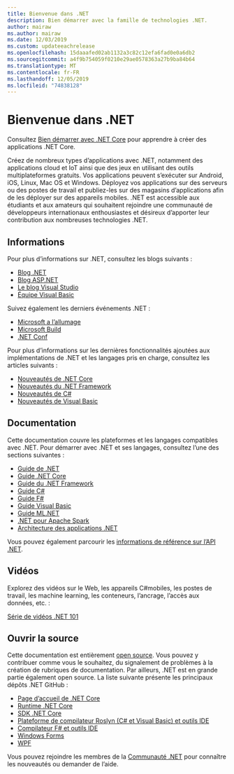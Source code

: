 ```yaml
---
title: Bienvenue dans .NET
description: Bien démarrer avec la famille de technologies .NET.
author: mairaw
ms.author: mairaw
ms.date: 12/03/2019
ms.custom: updateeachrelease
ms.openlocfilehash: 15daaafed02ab1132a3c82c12efa6fad0e0a6db2
ms.sourcegitcommit: a4f9b754059f0210e29ae0578363a27b9ba84b64
ms.translationtype: MT
ms.contentlocale: fr-FR
ms.lasthandoff: 12/05/2019
ms.locfileid: "74838128"
---
```

# <a name="welcome-to-net"></a>Bienvenue dans .NET

Consultez [Bien démarrer avec .NET Core](core/get-started.md) pour apprendre à créer des applications .NET Core.

Créez de nombreux types d’applications avec .NET, notamment des applications cloud et IoT ainsi que des jeux en utilisant des outils multiplateformes gratuits. Vos applications peuvent s’exécuter sur Android, iOS, Linux, Mac OS et Windows. Déployez vos applications sur des serveurs ou des postes de travail et publiez-les sur des magasins d’applications afin de les déployer sur des appareils mobiles. .NET est accessible aux étudiants et aux amateurs qui souhaitent rejoindre une communauté de développeurs internationaux enthousiastes et désireux d’apporter leur contribution aux nombreuses technologies .NET.

## <a name="news"></a>Informations

Pour plus d’informations sur .NET, consultez les blogs suivants :

- [Blog .NET](https://devblogs.microsoft.com/dotnet/)
- [Blog ASP.NET](https://devblogs.microsoft.com/aspnet/)
- [Le blog Visual Studio](https://devblogs.microsoft.com/visualstudio/)
- [Équipe Visual Basic](https://devblogs.microsoft.com/vbteam/)

Suivez également les derniers événements .NET :

- [Microsoft a l’allumage](https://www.microsoft.com/ignite)
- [Microsoft Build](https://www.microsoft.com/build)
- [.NET Conf](https://www.dotnetconf.net/)

Pour plus d’informations sur les dernières fonctionnalités ajoutées aux implémentations de .NET et les langages pris en charge, consultez les articles suivants :

- [Nouveautés de .NET Core](core/whats-new/index.md)
- [Nouveautés du .NET Framework](framework/whats-new/index.md)
- [Nouveautés de C#](csharp/whats-new/index.md)
- [Nouveautés de Visual Basic](visual-basic/getting-started/whats-new.md)

## <a name="documentation"></a>Documentation

Cette documentation couvre les plateformes et les langages compatibles avec .NET. Pour démarrer avec .NET et ses langages, consultez l’une des sections suivantes :

- [Guide de .NET](standard/index.md)
- [Guide .NET Core](core/index.md)
- [Guide du .NET Framework](framework/index.md)
- [Guide C#](csharp/index.yml)
- [Guide F#](fsharp/index.yml)
- [Guide Visual Basic](visual-basic/index.yml)
- [Guide ML.NET](machine-learning/index.yml)
- [.NET pour Apache Spark](spark/index.yml)
- [Architecture des applications .NET](architecture/index.yml)

Vous pouvez également parcourir les [informations de référence sur l’API .NET](/dotnet/api).

## <a name="videos"></a>Vidéos

Explorez des vidéos sur le Web, les appareils C#mobiles, les postes de travail, les machine learning, les conteneurs, l’ancrage, l’accès aux données, etc. :

[Série de vidéos .NET 101](https://dotnet.microsoft.com/learn/videos)

## <a name="open-source"></a>Ouvrir la source

Cette documentation est entièrement [open source](https://github.com/dotnet/docs). Vous pouvez y contribuer comme vous le souhaitez, du signalement de problèmes à la création de rubriques de documentation. Par ailleurs, .NET est en grande partie également open source. La liste suivante présente les principaux dépôts .NET GitHub :

- [Page d’accueil de .NET Core](https://github.com/dotnet/core)
- [Runtime .NET Core](https://github.com/dotnet/runtime)
- [SDK .NET Core](https://github.com/dotnet/sdk)
- [Plateforme de compilateur Roslyn (C# et Visual Basic) et outils IDE](https://github.com/dotnet/roslyn)
- [Compilateur F# et outils IDE](https://github.com/dotnet/fsharp)
- [Windows Forms](https://github.com/dotnet/winforms)
- [WPF](https://github.com/dotnet/wpf)

Vous pouvez rejoindre les membres de la [Communauté .NET](https://dotnet.microsoft.com/platform/community) pour connaître les nouveautés ou demander de l’aide.

